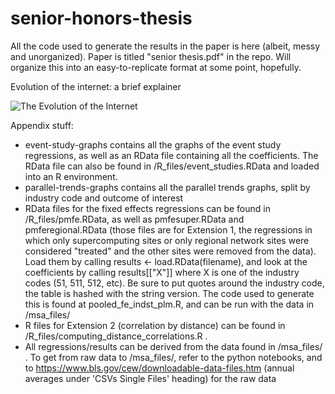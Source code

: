 # senior-honors-thesis
All the code used to generate the results in the paper is here (albeit, messy and unorganized). Paper is titled "senior thesis.pdf" in the repo. Will organize this into an easy-to-replicate format at some point, hopefully.

Evolution of the internet: a brief explainer

![The Evolution of the Internet](https://i.imgur.com/DPFqzFU.png)


Appendix stuff:
- event-study-graphs contains all the graphs of the event study regressions, as well as an RData file containing all the coefficients. The RData file can also be found in /R_files/event_studies.RData and loaded into an R environment. 
- parallel-trends-graphs contains all the parallel trends graphs, split by industry code and outcome of interest
- RData files for the fixed effects regressions can be found in /R_files/pmfe.RData, as well as pmfesuper.RData and pmferegional.RData (those files are for Extension 1, the regressions in which only supercomputing sites or only regional network sites were considered "treated" and the other sites were removed from the data). Load them by calling results <- load.RData(filename), and look at the coefficients by calling results[["X"]] where X is one of the industry codes (51, 511, 512, etc). Be sure to put quotes around the industry code, the table is hashed with the string version. The code used to generate this is found at pooled_fe_indst_plm.R, and can be run with the data in /msa_files/
- R files for Extension 2 (correlation by distance) can be found in /R_files/computing_distance_correlations.R .
- All regressions/results can be derived from the data found in /msa_files/ . To get from raw data to /msa_files/, refer to the python notebooks, and to https://www.bls.gov/cew/downloadable-data-files.htm (annual averages under 'CSVs
Single Files' heading) for the raw data

